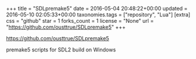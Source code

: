 +++
title = "SDLpremake5"
date = 2016-05-04 20:48:22+00:00
updated = 2016-05-10 02:05:33+00:00
taxonomies.tags = ["repository", "Lua"]
[extra]
css = "github"
star = 1
forks_count = 1
license = "None"
url = "https://github.com/ousttrue/SDLpremake5"
+++

<https://github.com/ousttrue/SDLpremake5>

premake5 scripts for SDL2 build on Windows
